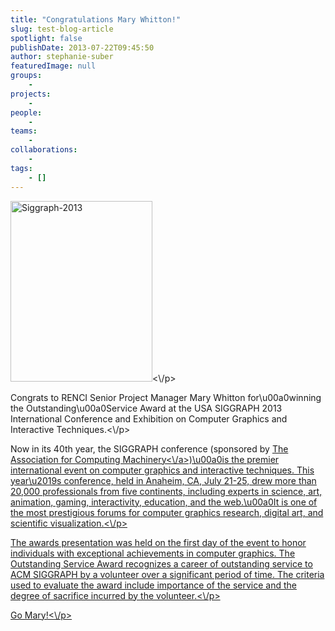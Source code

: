 ```yaml
---
title: "Congratulations Mary Whitton!"
slug: test-blog-article
spotlight: false
publishDate: 2013-07-22T09:45:50
author: stephanie-suber
featuredImage: null
groups:
    - 
projects:
    - 
people:
    - 
teams: 
    - 
collaborations:
    - 
tags:
    - []
---
```

<p><img class=" wp-image-11682 alignright" alt="Siggraph-2013" src="http:\/\/www.renci.org\/wp-content\/uploads\/2013\/05\/Siggraph-2013.jpg" width="227" height="289" srcset="https:\/\/renci.org\/wp-content\/uploads\/2013\/05\/Siggraph-2013.jpg 600w, https:\/\/renci.org\/wp-content\/uploads\/2013\/05\/Siggraph-2013-235x300.jpg 235w" sizes="(max-width: 227px) 100vw, 227px" \/><\/p>
<p>Congrats to RENCI Senior Project Manager Mary Whitton for\u00a0winning the Outstanding\u00a0Service Award at the USA SIGGRAPH 2013 International Conference and Exhibition on Computer Graphics and Interactive Techniques.<\/p>
<p>Now in its 40th year, the SIGGRAPH conference (sponsored by <a href="http:\/\/www.acm.org\/">The Association for Computing Machinery<\/a>)\u00a0is the premier international event on computer graphics and interactive techniques. This year\u2019s conference, held in Anaheim, CA, July 21-25, drew more than 20,000 professionals from five continents, including experts in science, art, animation, gaming, interactivity, education, and the web.\u00a0It is one of the most prestigious forums for computer graphics research, digital art, and scientific visualization.<\/p>
<p>The awards presentation was held on the first day of the event to honor individuals with exceptional achievements in computer graphics. The Outstanding Service Award recognizes a career of outstanding service to ACM SIGGRAPH by a volunteer over a significant period of time. The criteria used to evaluate the award include importance of the service and the degree of sacrifice incurred by the volunteer.<\/p>
<p>Go Mary!<\/p>
<!-- AddThis Advanced Settings generic via filter on the_content --><!-- AddThis Share Buttons generic via filter on the_content -->
